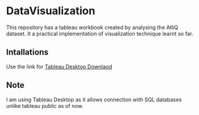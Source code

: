 # DataVisualization
This repository has a tableau workbook created by analysing the AtliQ dataset. It a practical implementation of visualization technique learnt so far.

## Intallations
Use the link for [Tableau Desktop Downlaod](https://www.tableau.com/products/desktop/download) 

## Note 
I am using Tableau Desktop as it allows connection with SQL databases unlike tableau public as of now.

